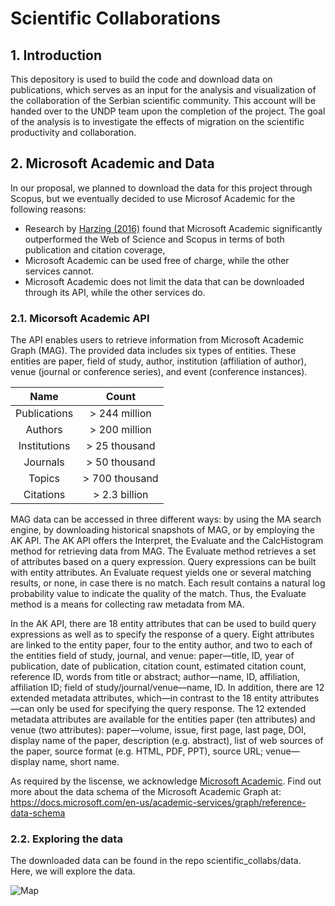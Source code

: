 # Scientific Collaborations

## 1. Introduction

This depository is used to build the code and download data on publications, which serves as an input for the analysis and visualization of the collaboration of the Serbian scientific community. This account will be handed over to the UNDP team upon the completion of the project. The goal of the analysis is to investigate the effects of migration on the scientific productivity and collaboration. 


## 2. Microsoft Academic and Data

In our proposal, we planned to download the data for this project through Scopus, but we eventually decided to use Microsof Academic for the following reasons: 
-  Research by [Harzing (2016)](https://www.readcube.com/articles/10.1007%2Fs11192-016-2026-y?author_access_token=VGOe3zUBun4lr3rK7X7Elve4RwlQNchNByi7wbcMAY7hqJRkzHmW-la5Hb7lAW5UO5wuC7aGQklUbjlsjbym7l_d48FItMITdfFmy1EjmH4HGSWbqgsVcyREQzkx3FOZibMQo3KOYmPMaPile46eKQ==) found that Microsoft Academic significantly outperformed the Web of Science and Scopus in terms of both publication and citation coverage,
-  Microsoft Academic can be used free of charge, while the other services cannot. 
-  Microsoft Academic does not limit the data that can be downloaded through its API, while the other services do.

### 2.1. Micorsoft Academic API

The API enables users to retrieve information from Microsoft Academic Graph (MAG). The provided data includes six types of entities. These entities are paper, field of study, author, institution (affiliation of author), venue (journal or conference series), and event (conference instances). 


| Name                | Count          |
| :-----------------: | :------------: |
| Publications        | > 244 million  |
| Authors             | > 200 million  |
| Institutions        | > 25 thousand  |
| Journals            | > 50 thousand  |
| Topics              | > 700 thousand |
| Citations           | > 2.3 billion  |

MAG data can be accessed in three different ways: by using the MA search engine, by downloading historical snapshots of MAG, or by employing the AK API. The AK API offers the Interpret, the Evaluate and the CalcHistogram method for retrieving data from MAG. The Evaluate method retrieves a set of attributes based on a query expression. Query expressions can be built with entity attributes. An Evaluate request yields one or several matching results, or none, in case there is no match. Each result contains a natural log probability value to indicate the quality of the match. Thus, the Evaluate method is a means for collecting raw metadata from MA. 

In the AK API, there are 18 entity attributes that can be used to build query expressions as well as to specify the response of a query. Eight attributes are linked to the entity paper, four to the entity author, and two to each of the entities field of study, journal, and venue: paper—title, ID, year of publication, date of publication, citation count, estimated citation count, reference ID, words from title or abstract; author—name, ID, affiliation, affiliation ID; field of study/journal/venue—name, ID. In addition, there are 12 extended metadata attributes, which—in contrast to the 18 entity attributes—can only be used for specifying the query response. The 12
extended metadata attributes are available for the entities paper (ten attributes) and venue (two attributes): paper—volume, issue, first page, last page, DOI, display name of the paper, description (e.g. abstract), list of web sources of the paper, source format (e.g. HTML, PDF, PPT), source URL; venue—display name, short name.

As required by the liscense, we acknowledge [Microsoft Academic]( https://aka.ms/msracad). Find out more about the data schema of the Microsoft Academic Graph at: https://docs.microsoft.com/en-us/academic-services/graph/reference-data-schema

### 2.2. Exploring the data

The downloaded data can be found in the repo scientific_collabs/data. Here, we will explore the data. 

![Map](data/SRB_papers.png)
